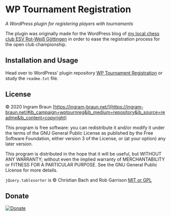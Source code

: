 # WP Tournament Registration

*A WordPress plugin for registering players with tournaments*

The plugin was originally made for the WordPress blog of [my local chess club ESV Rot-Weiß Göttingen](https://schach-goettingen.de/) in order to ease the registration process for the open club championship.

## Installation and Usage

Head over to WordPress' plugin repository [WP Tournament Registration](https://wordpress.org/plugins/wp-tournament-registration/) or study the `readme.txt` file.

## License

© 2020 Ingram Braun [https://ingram-braun.net/](https://ingram-braun.net/#ib_campaign=wptournreg&ib_medium=repository&ib_source=readme&ib_content=copyright)

This program is free software: you can redistribute it and/or modify it under the terms of the GNU General Public License as published by the Free Software Foundation, either version 3 of the License, or (at your option) any later version.

This program is distributed in the hope that it will be useful, but WITHOUT ANY WARRANTY; without even the implied warranty of MERCHANTABILITY or FITNESS FOR A PARTICULAR PURPOSE. See the GNU General Public License for more details.

`jQuery.tablesorter` is © Christian Bach and Rob Garrison [MIT or GPL](https://mottie.github.io/tablesorter/docs/)

## Donate

[![Donate](https://img.shields.io/badge/Donate-PayPal-green.svg)](https://www.paypal.com/cgi-bin/webscr?cmd=_s-xclick&hosted_button_id=N48W8ACSV6MMQ)